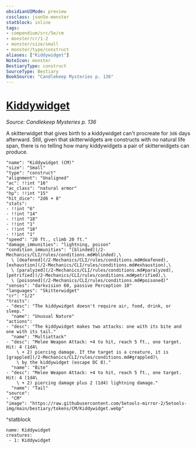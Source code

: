 ```yaml
---
obsidianUIMode: preview
cssclass: json5e-monster
statblock: inline
tags:
- compendium/src/5e/cm
- monster/cr/1-2
- monster/size/small
- monster/type/construct
aliases: ["Kiddywidget"]
NoteIcon: monster
BestiaryType: construct
SourceType: Bestiary
BookSource: "Candlekeep Mysteries p. 136"
---
```

# [Kiddywidget](2-Mechanics/CLI/bestiary/construct/kiddywidget-cm.md)
*Source: Candlekeep Mysteries p. 136*  

A skitterwidget that gives birth to a kiddywidget can't procreate for `3d6` days afterward. Still, given that skitterwidgets are constructs with no natural life span, there is no telling how many kiddywidgets a pair of skitterwidgets can produce.

```statblock
"name": "Kiddywidget (CM)"
"size": "Small"
"type": "construct"
"alignment": "Unaligned"
"ac": !!int "16"
"ac_class": "natural armor"
"hp": !!int "15"
"hit_dice": "2d6 + 8"
"stats":
- !!int "6"
- !!int "14"
- !!int "18"
- !!int "1"
- !!int "10"
- !!int "1"
"speed": "20 ft., climb 20 ft."
"damage_immunities": "lightning, poison"
"condition_immunities": "[blinded](/2-Mechanics/CLI/rules/conditions.md#blinded),\
  \ [deafened](/2-Mechanics/CLI/rules/conditions.md#deafened), [exhaustion](/2-Mechanics/CLI/rules/conditions.md#exhaustion),\
  \ [paralyzed](/2-Mechanics/CLI/rules/conditions.md#paralyzed), [petrified](/2-Mechanics/CLI/rules/conditions.md#petrified),\
  \ [poisoned](/2-Mechanics/CLI/rules/conditions.md#poisoned)"
"senses": "darkvision 60, passive Perception 10"
"languages": "Skitterwidget"
"cr": "1/2"
"traits":
- "desc": "The kiddywidget doesn't require air, food, drink, or sleep."
  "name": "Unusual Nature"
"actions":
- "desc": "The kiddywidget makes two attacks: one with its bite and one with its tail."
  "name": "Multiattack"
- "desc": "Melee Weapon Attack: +4 to hit, reach 5 ft., one target. Hit: 4 (1d4\
    \ + 2) piercing damage. If the target is a creature, it is [grappled](/2-Mechanics/CLI/rules/conditions.md#grappled)\
    \ by the kiddywidget (escape DC 8)."
  "name": "Bite"
- "desc": "Melee Weapon Attack: +4 to hit, reach 5 ft., one target. Hit: 4 (1d4\
    \ + 2) piercing damage plus 2 (1d4) lightning damage."
  "name": "Tail"
"source":
- "CM"
"image": "https://raw.githubusercontent.com/5etools-mirror-2/5etools-img/main/bestiary/tokens/CM/Kiddywidget.webp"
```
^statblock

```encounter-table
name: Kiddywidget
creatures:
 - 1: Kiddywidget
```